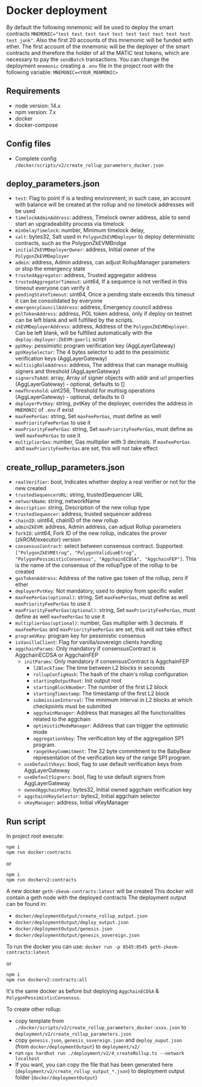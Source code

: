 # Docker deployment

By default the following mnemonic will be used to deploy the smart contracts `MNEMONIC="test test test test test test test test test test test junk"`.
Also the first 20 accounts of this mnemonic will be funded with ether.
The first account of the mnemonic will be the deployer of the smart contracts and therefore the holder of all the MATIC test tokens, which are necessary to pay the `sendBatch` transactions.
You can change the deployment `mnemonic` creating a `.env` file in the project root with the following variable:
`MNEMONIC=<YOUR_MENMONIC>`

## Requirements

- node version: 14.x
- npm version: 7.x
- docker
- docker-compose

## Config files

- Complete config `/docker/scripts/v2/create_rollup_parameters_docker.json`

## deploy_parameters.json

- `test`: Flag to point if is a testing environment, in such case, an account with balance will be created at the rollup and no timelock addresses will be used
- `timelockAdminAddress`: address, Timelock owner address, able to send start an upgradeability process via timelock
- `minDelayTimelock`: number, Minimum timelock delay,
- `salt`: bytes32, Salt used in `PolygonZkEVMDeployer` to deploy deterministic contracts, such as the PolygonZkEVMBridge
- `initialZkEVMDeployerOwner`: address, Initial owner of the `PolygonZkEVMDeployer`
- `admin`: address, Admin address, can adjust RollupManager parameters or stop the emergency state
- `trustedAggregator`: address, Trusted aggregator address
- `trustedAggregatorTimeout`: uint64, If a sequence is not verified in this timeout everyone can verify it
- `pendingStateTimeout`: uint64, Once a pending state exceeds this timeout it can be consolidated by everyone
- `emergencyCouncilAddress`: address, Emergency council address
- `polTokenAddress`: address, POL token address, only if deploy on testnet can be left blank and will fulfilled by the scripts.
- `zkEVMDeployerAddress`: address, Address of the `PolygonZkEVMDeployer`. Can be left blank, will be fulfilled automatically with the `deploy:deployer:ZkEVM:goerli` script
- `ppVKey`: pessimistic program verification key (AggLayerGateway)
- `ppVKeySelector`: The 4 bytes selector to add to the pessimistic verification keys (AggLayerGateway)
- `multisigRoleAddress`: address, The address that can manage multisig signers and threshold (AggLayerGateway)
- `signersToAdd`: array, Array of signer objects with addr and url properties (AggLayerGateway) - optional, defaults to []
- `newThreshold`: uint256, Threshold for multisig operations (AggLayerGateway) - optional, defaults to 0
- `deployerPvtKey`: string, pvtKey of the deployer, overrides the address in `MNEMONIC` of `.env` if exist
- `maxFeePerGas`: string, Set `maxFeePerGas`, must define as well `maxPriorityFeePerGas` to use it
- `maxPriorityFeePerGas`: string, Set `maxPriorityFeePerGas`, must define as well `maxFeePerGas` to use it
- `multiplierGas`: number, Gas multiplier with 3 decimals. If `maxFeePerGas` and `maxPriorityFeePerGas` are set, this will not take effect

## create_rollup_parameters.json

- `realVerifier`: bool, Indicates whether deploy a real verifier or not for the new created
- `trustedSequencerURL`: string, trustedSequencer URL
- `networkName`: string, networkName
- `description`: string, Description of the new rollup type
- `trustedSequencer`: address, trusted sequencer address
- `chainID`: uint64, chainID of the new rollup
- `adminZkEVM`: address, Admin address, can adjust Rollup parameters
- `forkID`: uint64, Fork ID of the new rollup, indicates the prover (zkROM/executor) version
- `consensusContract`: select between consensus contract. Supported: `["PolygonZkEVMEtrog", "PolygonValidiumEtrog", "PolygonPessimisticConsensus", "AggchainECDSA", "AggchainFEP"]`. This is the name of the consensus of the rollupType of the rollup to be created
- `gasTokenAddress`: Address of the native gas token of the rollup, zero if ether
- `deployerPvtKey`: Not mandatory, used to deploy from specific wallet
- `maxFeePerGas(optional)`: string, Set `maxFeePerGas`, must define as well `maxPriorityFeePerGas` to use it
- `maxPriorityFeePerGas(optional)`: string, Set `maxPriorityFeePerGas`, must define as well `maxFeePerGas` to use it
- `multiplierGas(optional)`: number, Gas multiplier with 3 decimals. If `maxFeePerGas` and `maxPriorityFeePerGas` are set, this will not take effect
- `programVKey`: program key for pessimistic consensus
- `isVanillaClient`: Flag for vanilla/sovereign clients handling
- `aggchainParams`: Only mandatory if consensusContract is AggchainECDSA or AggchainFEP
    - `initParams`: Only mandatory if consensusContract is AggchainFEP
        - `l2BlockTime`: The time between L2 blocks in seconds
        - `rollupConfigHash`: The hash of the chain's rollup configuration
        - `startingOutputRoot`: Init output root
        - `startingBlockNumber`: The number of the first L2 block
        - `startingTimestamp`: The timestamp of the first L2 block
        - `submissionInterval`: The minimum interval in L2 blocks at which checkpoints must be submitted
        - `aggchainManager`: Address that manages all the functionalities related to the aggchain
        - `optimisticModeManager`: Address that can trigger the optimistic mode
        - `aggregationVkey`: The verification key of the aggregation SP1 program.
        - `rangeVkeyCommitment`: The 32 byte commitment to the BabyBear representation of the verification key of the range SP1 program.
    - `useDefaultVkeys`: bool, flag to use default verification keys from AggLayerGateway
    - `useDefaultSigners`: bool, flag to use default signers from AggLayerGateway
    - `ownedAggchainVKey`: bytes32, Initial owned aggchain verification key
    - `aggchainVKeySelector`: bytes2, Initial aggchain selector
    - `vKeyManager`: address, Initial vKeyManager

## Run script

In project root execute:

```
npm i
npm run docker:contracts
```

or

```
npm i
npm run dockerv2:contracts
```

A new docker `geth-zkevm-contracts:latest` will be created
This docker will contain a geth node with the deployed contracts
The deployment output can be found in:

- `docker/deploymentOutput/create_rollup_output.json`
- `docker/deploymentOutput/deploy_output.json`
- `docker/deploymentOutput/genesis.json`
- `docker/deploymentOutput/genesis_sovereign.json`

To run the docker you can use: `docker run -p 8545:8545 geth-zkevm-contracts:latest`

or

```
npm i
npm run dockerv2:contracts:all
```

It's the same docker as before but deploying `AggchainECDSA` & `PolygonPessimisticConsensus`.

To create other rollup:

- copy template from `./docker/scripts/v2/create_rollup_parameters_docker-xxxx.json` to `deployment/v2/create_rollup_parameters.json`
- copy `genesis.json`, `genesis_sovereign.json` and `deploy_ouput.json` (from `docker/deploymentOutput`) to `deployment/v2/`
- run `npx hardhat run ./deployment/v2/4_createRollup.ts --network localhost`
- If you want, you can copy the file that has been generated here (`deployment/v2/create_rollup_output_*.json`) to deployment output folder (`docker/deploymentOutput`)
